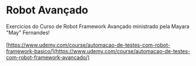 # Robot Avançado
Exercicios do Curso de Robot Framework Avançado ministrado pela Mayara "May" Fernandes! <br>
<br>
[https://www.udemy.com/course/automacao-de-testes-com-robot-framework-basico/](https://www.udemy.com/course/automacao-de-testes-com-robot-framework-avancado/)
